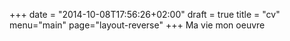 +++
date = "2014-10-08T17:56:26+02:00"
draft = true
title = "cv"
menu="main"
page="layout-reverse"
+++
Ma vie mon oeuvre

